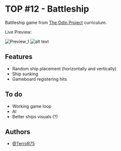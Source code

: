 # TOP #12 - Battleship

Battleship game from [The Odin Project](https://www.theodinproject.com) curriculum.

Live Preview: 

![Preview_1](#)
![alt text](#)

## Features

- Random ship placement (horizontally and vertically)
- Ship sunking
- Gameboard registering hits


## To do
- Working game loop
- AI
- Better ships visuals (?)

## Authors

- [@TerroR75](https://github.com/TerroR75)


